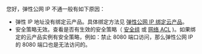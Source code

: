 您好，弹性公网 IP 不通一般有如下原因：
- 弹性 IP 地址没有绑定云产品。具体绑定方法见  [弹性公网 IP 绑定云产品](http://tce.fsphere.cn/document/product/213/5733#.E5.BC.B9.E6.80.A7.E5.85.AC.E7.BD.91-ip-.E7.BB.91.E5.AE.9A.E4.BA.91.E4.BA.A7.E5.93.81)。
- 安全策略无效。查看是否有生效的安全策略（  [安全组](http://tce.fsphere.cn/doc/product/213/5221) 或 [网络 ACL](http://tce.fsphere.cn/doc/product/215/5132)  )。如果绑定的云产品实例有安全策略，例如：禁止 8080 端口访问，那么弹性公网 IP 的 8080 端口也是无法访问的。
